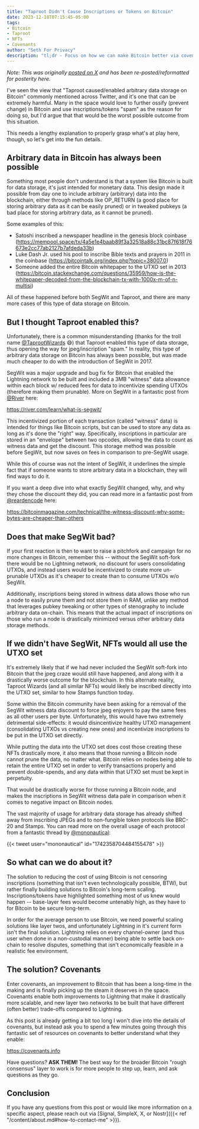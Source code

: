 ```yaml
---
title: "Taproot Didn't Cause Inscriptions or Tokens on Bitcoin"
date: 2023-12-18T07:15:45-05:00
tags: 
- Bitcoin
- Taproot
- NFTs
- Covenants
author: "Seth For Privacy"
description: "tl;dr - Focus on how we can make Bitcoin better via covenants."
---
```


*Note: This was originally [posted on X](https://x.com/sethforprivacy/status/1736715932704063997) and has been re-posted/reformatted for posterity here.*

I've seen the view that "Taproot caused/enabled arbitrary data storage on Bitcoin" commonly mentioned across Twitter, and it's one that can be extremely harmful. Many in the space would love to further ossify (prevent change) in Bitcoin and use inscriptions/tokens "spam" as the reason for doing so, but I'd argue that that would be the worst possible outcome from this situation.

This needs a lengthy explanation to properly grasp what's at play here, though, so let's get into the fun details.

## Arbitrary data in Bitcoin has always been possible

Something most people don't understand is that a system like Bitcoin is built for data storage, it's just intended for monetary data. This design made it possible from day one to include arbitrary (arbitrary) data into the blockchain, either through methods like OP_RETURN (a good place for storing arbitrary data as it can be easily pruned) or in tweaked pubkeys (a bad place for storing arbitrary data, as it cannot be pruned).

Some examples of this:

- Satoshi inscribed a newspaper headline in the genesis block coinbase (https://mempool.space/tx/4a5e1e4baab89f3a32518a88c31bc87f618f76673e2cc77ab2127b7afdeda33b)
- Luke Dash Jr. used his pool to inscribe Bible texts and prayers in 2011 in the coinbase (https://bitcointalk.org/index.php?topic=38007.0)
- Someone added the entire Bitcoin whitepaper to the UTXO set in 2013 (https://bitcoin.stackexchange.com/questions/35959/how-is-the-whitepaper-decoded-from-the-blockchain-tx-with-1000x-m-of-n-multisi)

All of these happened before both SegWit and Taproot, and there are many more cases of this type of data storage on Bitcoin.

## But I thought Taproot enabled this?

Unfortunately, there is a common misunderstanding (thanks for the troll name [@TaprootWizards](https://x.com/TaprootWizards) 😅) that Taproot enabled this type of data storage, thus opening the way for jpeg/inscription "spam." In reality, this type of arbitrary data storage on Bitcoin has always been possible, but was made much cheaper to do with the introduction of SegWit in 2017.

SegWit was a major upgrade and bug fix for Bitcoin that enabled the Lightning network to be built and included a 3MB "witness" data allowance within each block w/ reduced fees for data to incentivize spending UTXOs (therefore making them prunable). More on SegWit in a fantastic post from [@River](https://x.com/River) here:

<https://river.com/learn/what-is-segwit/>

This incentivized portion of each transaction (called "witness" data) is intended for things like Bitcoin scripts, but can be used to store any data as long as it's done the "right" way. Specifically, inscriptions in particular are stored in an "envelope" between two opcodes, allowing the data to count as witness data and get the discount. This storage method was possible before SegWit, but now saves on fees in comparison to pre-SegWit usage.

While this of course was not the intent of SegWit, it underlines the simple fact that if someone wants to store arbitrary data in a blockchain, they will find ways to do it.

If you want a deep dive into what exactly SegWit changed, why, and why they chose the discount they did, you can read more in a fantastic post from [@reardencode](https://x.com/reardencode) here:

<https://bitcoinmagazine.com/technical/the-witness-discount-why-some-bytes-are-cheaper-than-others>

## Does that make SegWit bad?

If your first reaction is then to want to raise a pitchfork and campaign for no more changes in Bitcoin, remember this -- without the SegWit soft-fork there would be no Lightning network, no discount for users consolidating UTXOs, and instead users would be incentivized to create more un-prunable UTXOs as it's cheaper to create than to consume UTXOs w/o SegWit.

Additionally, inscriptions being stored in witness data allows those who run a node to easily prune them and not store them in RAM, unlike any method that leverages pubkey tweaking or other types of stenography to include arbitrary data on-chain. This means that the actual impact of inscriptions on those who run a node is drastically minimized versus other arbitrary data storage methods.

## If we didn't have SegWit, NFTs would all use the UTXO set

It's extremely likely that if we had never included the SegWit soft-fork into Bitcoin that the jpeg craze would still have happened, and along with it a drastically worse outcome for the blockchain. In this alternate reality, Taproot Wizards (and all similar NFTs) would likely be inscribed directly into the UTXO set, similar to how Stamps function today.

Some within the Bitcoin community have been asking for a removal of the SegWit witness data discount to force jpeg enjoyers to pay the same fees as all other users per byte. Unfortunately, this would have two extremely detrimental side-effects: it would disincentivize healthy UTXO management (consolidating UTXOs vs creating new ones) and incentivize inscriptions to be put in the UTXO set directly.

While putting the data into the UTXO set does cost those creating these NFTs drastically more, it also means that those running a Bitcoin node cannot prune the data, no matter what. Bitcoin relies on nodes being able to retain the entire UTXO set in order to verify transactions properly and prevent double-spends, and any data within that UTXO set must be kept in perpetuity.

That would be drastically worse for those running a Bitcoin node, and makes the inscriptions in SegWit witness data pale in comparison when it comes to negative impact on Bitcoin nodes.

The vast majority of usage for arbitrary data storage has already shifted away from inscribing JPEGs and to non-fungible token protocols like BRC-20 and Stamps. You can read more on the overall usage of each protocol from a fantastic thread by [@mononautical](https://x.com/mononautical):

{{< tweet user="mononautical" id="1742358704484155478" >}}

## So what can we do about it?

The solution to reducing the cost of using Bitcoin is not censoring inscriptions (something that isn't even technologically possible, BTW), but rather finally building solutions to Bitcoin's long-term scaling. Inscriptions/tokens have highlighted something most of us knew would happen -- base-layer fees would become untenably high, as they have to for Bitcoin to be secure long-term.

In order for the average person to use Bitcoin, we need powerful scaling solutions like layer twos, and unfortunately Lightning in it's current form isn't the final solution. Lightning relies on every channel-owner (and thus user when done in a non-custodial manner) being able to settle back on-chain to resolve disputes, something that isn't economically feasible in a realistic fee environment.

## The solution? Covenants

Enter covenants, an improvement to Bitcoin that has been a long-time in the making and is finally picking up the steam it deserves in the space. Covenants enable both improvements to Lightning that make it drastically more scalable, and new layer two networks to be built that have different (often better) trade-offs compared to Lightning.

As this post is already getting a bit too long I won't dive into the details of covenants, but instead ask you to spend a few minutes going through this fantastic set of resources on covenants to better understand what they enable:

<https://covenants.info>

Have questions? **ASK THEM!** The best way for the broader Bitcoin "rough consensus" layer to work is for more people to step up, learn, and ask questions as they go.

## Conclusion

If you have any questions from this post or would like more information on a specific aspect, please reach out via [Signal, SimpleX, X, or Nostr]({{< ref "/content/about.md#how-to-contact-me" >}}).
